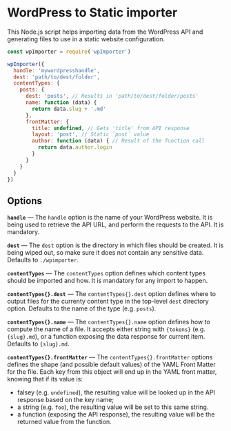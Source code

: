 # WordPress to Static importer

This Node.js script helps importing data from the WordPress API and generating files to use in a static website configuration.

```js
const wpImporter = require('wpImporter')

wpImporter({
  handle: 'mywordpresshandle',
  dest: 'path/to/dest/folder',
  contentTypes: {
    posts: {
      dest: 'posts', // Results in 'path/to/dest/folder/posts'
      name: function (data) {
        return data.slug + '.md'
      },
      frontMatter: {
        title: undefined, // Gets 'title' from API response
        layout: 'post', // Static `post` value
        author: function (data) { // Result of the function call
          return data.author.login
        }
      }
    }
  }
})
```

## Options

**`handle`** — The `handle` option is the name of your WordPress website. It is being used to retrieve the API URL, and perform the requests to the API. It is mandatory.

**`dest`** — The `dest` option is the directory in which files should be created. It is being wiped out, so make sure it does not contain any sensitive data. Defaults to `./wpimporter`.

**`contentTypes`** — The `contentTypes` option defines which content types should be imported and how. It is mandatory for any import to happen.

**`contentTypes{}.dest`** — The `contentTypes{}.dest` option defines where to output files for the currenty content type in the top-level `dest` directory option. Defaults to the name of the type (e.g. `posts`).

**`contentTypes{}.name`** — The `contentTypes{}.name` option defines how to compute the name of a file. It accepts either string with `{tokens}` (e.g. `{slug}.md`), or a function exposing the data response for current item. Defaults to `{slug}.md`.

**`contentTypes{}.frontMatter`** — The `contentTypes{}.frontMatter` options defines the shape (and possible default values) of the YAML Front Matter for the file. Each key from this object will end up in the YAML front matter, knowing that if its value is:
- falsey (e.g. `undefined`), the resulting value will be looked up in the API response based on the key name;
- a string (e.g. `foo`), the resulting value will be set to this same string.
- a function (exposing the API response), the resulting value will be the returned value from the function.
